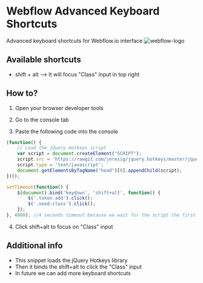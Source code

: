 # Webflow Advanced Keyboard Shortcuts
Advanced keyboard shortcuts for Webflow.io interface
![webflow-logo](http://uploads.webflow.com/55e93f06d996a5894512d00d/55dd1a448f79b836280d697f_png.png)

## Available shortcuts
* shift + alt --> It will focus "Class" input in top right

## How to?
1) Open your browser developer tools

2) Go to the console tab

3) Paste the following code into the console

```javascript
(function() {
    // Load the jQuery Hotkeys script
    var script = document.createElement("SCRIPT");
    script.src = 'https://rawgit.com/jeresig/jquery.hotkeys/master/jquery.hotkeys.js';
    script.type = 'text/javascript';
    document.getElementsByTagName("head")[0].appendChild(script);
})();

setTimeout(function() {
    $(document).bind('keydown', 'shift+alt', function() {
        $('.token.add').click();
        $('.need-class').click();
    });
}, 4000); //4 seconds timeout because we wait for the script the first script to load

```

4) Click shift+alt to focus on "Class" input 

## Additional info
* This snippet loads the jQuery Hotkeys library 
* Then it binds the shift+alt to click the "Class" input
* In future we can add more keyboard shortcuts
